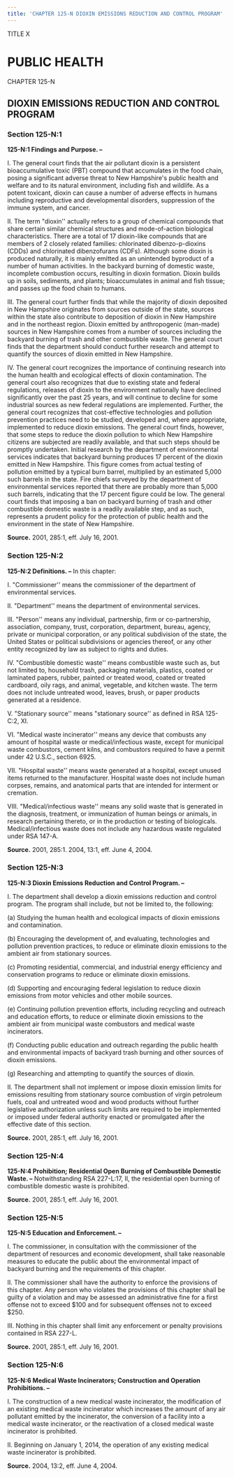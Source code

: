 ```yaml
---
title: 'CHAPTER 125-N DIOXIN EMISSIONS REDUCTION AND CONTROL PROGRAM'
---
```


TITLE X
                                             
PUBLIC HEALTH
=============

CHAPTER 125-N
                                             
DIOXIN EMISSIONS REDUCTION AND CONTROL PROGRAM
----------------------------------------------

### Section 125-N:1

 **125-N:1 Findings and Purpose. –**
                                             
 I. The general court finds that the air pollutant dioxin is a
persistent bioaccumulative toxic (PBT) compound that accumulates in the
food chain, posing a significant adverse threat to New Hampshire's
public health and welfare and to its natural environment, including fish
and wildlife. As a potent toxicant, dioxin can cause a number of adverse
effects in humans including reproductive and developmental disorders,
suppression of the immune system, and cancer.
                                             
 II. The term "dioxin'' actually refers to a group of chemical
compounds that share certain similar chemical structures and
mode-of-action biological characteristics. There are a total of 17
dioxin-like compounds that are members of 2 closely related families:
chlorinated dibenzo-p-dioxins (CDDs) and chlorinated dibenzofurans
(CDFs). Although some dioxin is produced naturally, it is mainly emitted
as an unintended byproduct of a number of human activities. In the
backyard burning of domestic waste, incomplete combustion occurs,
resulting in dioxin formation. Dioxin builds up in soils, sediments, and
plants; bioaccumulates in animal and fish tissue; and passes up the food
chain to humans.
                                             
 III. The general court further finds that while the majority of
dioxin deposited in New Hampshire originates from sources outside of the
state, sources within the state also contribute to deposition of dioxin
in New Hampshire and in the northeast region. Dioxin emitted by
anthropogenic (man-made) sources in New Hampshire comes from a number of
sources including the backyard burning of trash and other combustible
waste. The general court finds that the department should conduct
further research and attempt to quantify the sources of dioxin emitted
in New Hampshire.
                                             
 IV. The general court recognizes the importance of continuing
research into the human health and ecological effects of dioxin
contamination. The general court also recognizes that due to existing
state and federal regulations, releases of dioxin to the environment
nationally have declined significantly over the past 25 years, and will
continue to decline for some industrial sources as new federal
regulations are implemented. Further, the general court recognizes that
cost-effective technologies and pollution prevention practices need to
be studied, developed and, where appropriate, implemented to reduce
dioxin emissions. The general court finds, however, that some steps to
reduce the dioxin pollution to which New Hampshire citizens are
subjected are readily available, and that such steps should be promptly
undertaken. Initial research by the department of environmental services
indicates that backyard burning produces 17 percent of the dioxin
emitted in New Hampshire. This figure comes from actual testing of
pollution emitted by a typical burn barrel, multiplied by an estimated
5,000 such barrels in the state. Fire chiefs surveyed by the department
of environmental services reported that there are probably more than
5,000 such barrels, indicating that the 17 percent figure could be low.
The general court finds that imposing a ban on backyard burning of trash
and other combustible domestic waste is a readily available step, and as
such, represents a prudent policy for the protection of public health
and the environment in the state of New Hampshire.

**Source.** 2001, 285:1, eff. July 16, 2001.

### Section 125-N:2

 **125-N:2 Definitions. –** In this chapter:
                                             
 I. "Commissioner'' means the commissioner of the department of
environmental services.
                                             
 II. "Department'' means the department of environmental services.
                                             
 III. "Person'' means any individual, partnership, firm or
co-partnership, association, company, trust, corporation, department,
bureau, agency, private or municipal corporation, or any political
subdivision of the state, the United States or political subdivisions or
agencies thereof, or any other entity recognized by law as subject to
rights and duties.
                                             
 IV. "Combustible domestic waste'' means combustible waste such as,
but not limited to, household trash, packaging materials, plastics,
coated or laminated papers, rubber, painted or treated wood, coated or
treated cardboard, oily rags, and animal, vegetable, and kitchen waste.
The term does not include untreated wood, leaves, brush, or paper
products generated at a residence.
                                             
 V. "Stationary source'' means "stationary source'' as defined in RSA
125-C:2, XI.
                                             
 VI. "Medical waste incinerator'' means any device that combusts any
amount of hospital waste or medical/infectious waste, except for
municipal waste combustors, cement kilns, and combustors required to
have a permit under 42 U.S.C., section 6925.
                                             
 VII. "Hospital waste'' means waste generated at a hospital, except
unused items returned to the manufacturer. Hospital waste does not
include human corpses, remains, and anatomical parts that are intended
for interment or cremation.
                                             
 VIII. "Medical/infectious waste'' means any solid waste that is
generated in the diagnosis, treatment, or immunization of human beings
or animals, in research pertaining thereto, or in the production or
testing of biologicals. Medical/infectious waste does not include any
hazardous waste regulated under RSA 147-A.

**Source.** 2001, 285:1. 2004, 13:1, eff. June 4, 2004.

### Section 125-N:3

 **125-N:3 Dioxin Emissions Reduction and Control Program. –**
                                             
 I. The department shall develop a dioxin emissions reduction and
control program. The program shall include, but not be limited to, the
following:
                                             
 (a) Studying the human health and ecological impacts of dioxin
emissions and contamination.
                                             
 (b) Encouraging the development of, and evaluating, technologies
and pollution prevention practices, to reduce or eliminate dioxin
emissions to the ambient air from stationary sources.
                                             
 (c) Promoting residential, commercial, and industrial energy
efficiency and conservation programs to reduce or eliminate dioxin
emissions.
                                             
 (d) Supporting and encouraging federal legislation to reduce
dioxin emissions from motor vehicles and other mobile sources.
                                             
 (e) Continuing pollution prevention efforts, including recycling
and outreach and education efforts, to reduce or eliminate dioxin
emissions to the ambient air from municipal waste combustors and medical
waste incinerators.
                                             
 (f) Conducting public education and outreach regarding the public
health and environmental impacts of backyard trash burning and other
sources of dioxin emissions.
                                             
 (g) Researching and attempting to quantify the sources of
dioxin.
                                             
 II. The department shall not implement or impose dioxin emission
limits for emissions resulting from stationary source combustion of
virgin petroleum fuels, coal and untreated wood and wood products
without further legislative authorization unless such limits are
required to be implemented or imposed under federal authority enacted or
promulgated after the effective date of this section.

**Source.** 2001, 285:1, eff. July 16, 2001.

### Section 125-N:4

 **125-N:4 Prohibition; Residential Open Burning of Combustible
Domestic Waste. –** Notwithstanding RSA 227-L:17, II, the residential
open burning of combustible domestic waste is prohibited.

**Source.** 2001, 285:1, eff. July 16, 2001.

### Section 125-N:5

 **125-N:5 Education and Enforcement. –**
                                             
 I. The commissioner, in consultation with the commissioner of the
department of resources and economic development, shall take reasonable
measures to educate the public about the environmental impact of
backyard burning and the requirements of this chapter.
                                             
 II. The commissioner shall have the authority to enforce the
provisions of this chapter. Any person who violates the provisions of
this chapter shall be guilty of a violation and may be assessed an
administrative fine for a first offense not to exceed 
                                             $100 and for
subsequent offenses not to exceed 
                                             $250.
                                             
 III. Nothing in this chapter shall limit any enforcement or penalty
provisions contained in RSA 227-L.

**Source.** 2001, 285:1, eff. July 16, 2001.

### Section 125-N:6

 **125-N:6 Medical Waste Incinerators; Construction and Operation
Prohibitions. –**
                                             
 I. The construction of a new medical waste incinerator, the
modification of an existing medical waste incinerator which increases
the amount of any air pollutant emitted by the incinerator, the
conversion of a facility into a medical waste incinerator, or the
reactivation of a closed medical waste incinerator is prohibited.
                                             
 II. Beginning on January 1, 2014, the operation of any existing
medical waste incinerator is prohibited.

**Source.** 2004, 13:2, eff. June 4, 2004.
